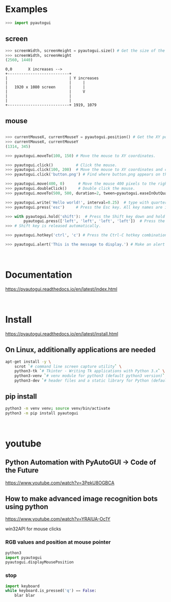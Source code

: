 


<br>

# Examples 

```python
>>> import pyautogui
```

## screen
```python
>>> screenWidth, screenHeight = pyautogui.size() # Get the size of the primary monitor.
>>> screenWidth, screenHeight
(2560, 1440)
```

```
0,0       X increases -->
+---------------------------+
|                           | Y increases
|                           |     |
|   1920 x 1080 screen      |     |
|                           |     V
|                           |
|                           |
+---------------------------+ 1919, 1079
```

## mouse 
```python

>>> currentMouseX, currentMouseY = pyautogui.position() # Get the XY position of the mouse.
>>> currentMouseX, currentMouseY
(1314, 345)

>>> pyautogui.moveTo(100, 150) # Move the mouse to XY coordinates.

>>> pyautogui.click()          # Click the mouse.
>>> pyautogui.click(100, 200)  # Move the mouse to XY coordinates and click it.
>>> pyautogui.click('button.png') # Find where button.png appears on the screen and click it.

>>> pyautogui.move(400, 0)      # Move the mouse 400 pixels to the right of its current position.
>>> pyautogui.doubleClick()     # Double click the mouse.
>>> pyautogui.moveTo(500, 500, duration=2, tween=pyautogui.easeInOutQuad)  # Use tweening/easing function to move mouse over 2 seconds.

>>> pyautogui.write('Hello world!', interval=0.25)  # type with quarter-second pause in between each key
>>> pyautogui.press('esc')     # Press the Esc key. All key names are in pyautogui.KEY_NAMES

>>> with pyautogui.hold('shift'):  # Press the Shift key down and hold it.
        pyautogui.press(['left', 'left', 'left', 'left'])  # Press the left arrow key 4 times.
>>> # Shift key is released automatically.

>>> pyautogui.hotkey('ctrl', 'c') # Press the Ctrl-C hotkey combination.

>>> pyautogui.alert('This is the message to display.') # Make an alert box appear and pause the program until OK is clicked.
```

<br>

# Documentation
https://pyautogui.readthedocs.io/en/latest/index.html

<br>

# Install 
https://pyautogui.readthedocs.io/en/latest/install.html

## On Linux, additionally applications are needed
```bash
apt-get install -y \
    scrot `# command line screen capture utility` \
    python3-tk `# Tkinter - Writing Tk applications with Python 3.x` \
    python3-venv `# venv module for python3 (default python3 version)` \
    python3-dev `# header files and a static library for Python (default)` 
```
## pip install 
```bash
python3 -m venv venv; source venv/bin/activate
python3 -m pip install pyautogui
```

<br>

# youtube 

## Python Automation with PyAutoGUI -> Code of the Future
https://www.youtube.com/watch?v=3PekU8OGBCA


## How to make advanced image recognition bots using python
https://www.youtube.com/watch?v=YRAIUA-Oc1Y

win32API for mouse clicks 

### RGB values and position at mouse pointer 
```python
python3
import pyautogui
pyautogui.displayMousePosition 
```

### stop
```python
import keyboard
while keyboard.is_pressed('q') == False:
    blar blar
```








